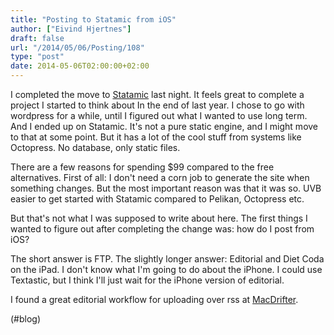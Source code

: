 ```yaml
---
title: "Posting to Statamic from iOS"
author: ["Eivind Hjertnes"]
draft: false
url: "/2014/05/06/Posting/108"
type: "post"
date: 2014-05-06T02:00:00+02:00
---
```


I completed the move to [Statamic](http://www.statamic.com/) last
night. It feels great to complete a project I started to think about In
the end of last year. I chose to go with wordpress for a while, until I
figured out what I wanted to use long term. And I ended up on Statamic.
It's not a pure static engine, and I might move to that at some point.
But it has a lot of the cool stuff from systems like Octopress. No
database, only static files.

There are a few reasons for spending $99 compared to the free
alternatives. First of all: I don't need a corn job to generate the site
when something changes. But the most important reason was that it was
so. UVB easier to get started with Statamic compared to Pelikan,
Octopress etc.

But that's not what I was supposed to write about here. The first things
I wanted to figure out after completing the change was: how do I post
from iOS?

The short answer is FTP. The slightly longer answer: Editorial and Diet
Coda on the iPad. I don't know what I'm going to do about the iPhone. I
could use Textastic, but I think I'll just wait for the iPhone version
of editorial.

I found a great editorial workflow for uploading over rss at
[MacDrifter](http://www.macdrifter.com/2013/08/ftp-upload-with-editorial.html).

(#blog)
